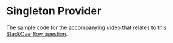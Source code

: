 # Singleton Provider

The sample code for the [accompanying video](https://youtu.be/JMxQlgOH7cg) that relates to [this StackOverflow question](https://stackoverflow.com/questions/51881555/stateless-services-vs-httpclient-wanting-to-be-a-singleton/51889539#51889539).
